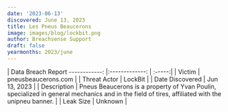 ```yaml
---
date: '2023-06-13'
discovered: June 13, 2023
title: Les Pneus Beaucerons
image: images/blog/lockbit.png
author: Breachsense Support
draft: false
yearmonths: 2023/june
---
```



| Data Breach Report
------------:     |:-------------:    | :-----:|
| Victim      | pneusbeaucerons.com      | 
| Threat Actor      | LockBit      | 
| Date Discovered      | Jun 13, 2023      | 
| Description      | Pneus Beaucerons is a property of Yvan Poulin, specialized in general mechanics and in the field of tires, affiliated with the unipneu banner.      | 
| Leak Size      | Unknown      | 

